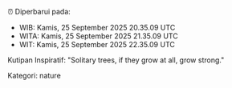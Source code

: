 ⏰ Diperbarui pada:
- WIB: Kamis, 25 September 2025 20.35.09 UTC
- WITA: Kamis, 25 September 2025 21.35.09 UTC
- WIT: Kamis, 25 September 2025 22.35.09 UTC

Kutipan Inspiratif:
"Solitary trees, if they grow at all, grow strong."


Kategori: nature

